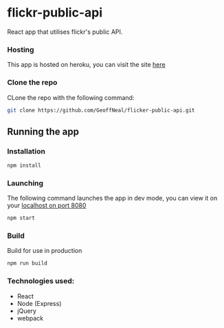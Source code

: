 # flickr-public-api

React app that utilises flickr's public API.


### Hosting

This app is hosted on heroku,
you can visit the site [here](https://flickr-api-solution.herokuapp.com/)

### Clone the repo

CLone the repo with the following command:

```sh
git clone https://github.com/GeoffNeal/flicker-public-api.git
```

## Running the app


### Installation

```sh
npm install
```

### Launching

The following command launches the app in dev mode,
you can view it on your [localhost on port 8080](localhost:8080)

```sh
npm start
```

### Build

Build for use in production

```sh
npm run build
```


### Technologies used:

 * React
 * Node (Express)
 * jQuery
 * webpack
